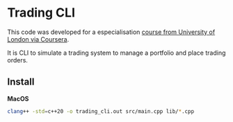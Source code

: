 # Trading CLI 
This code was developed for a especialisation [course from University of London via Coursera](https://coursera.org/share/e8731d9d5394b94e928fedb2640829d5).

It is CLI to simulate a trading system to manage a portfolio and place trading orders.

## Install

**MacOS**
```bash
clang++ -std=c++20 -o trading_cli.out src/main.cpp lib/*.cpp
```
